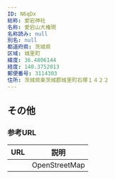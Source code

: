 ```yaml
---
ID: N6qDx
総称: 愛宕神社
名称: 愛宕山大権現
名称読み: null
別名: null
都道府県: 茨城県
区域: 城里町
緯度: 36.4806144
経度: 140.3752013
郵便番号: 3114303
住所: 茨城県東茨城郡城里町石塚１４２２
---
```


## その他

### 参考URL

| URL | 説明          |
| --- | ------------- |
|     | OpenStreetMap |
